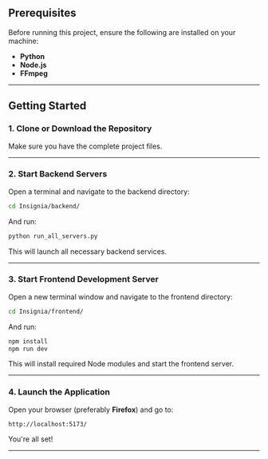 
## Prerequisites

Before running this project, ensure the following are installed on your machine:

* **Python**
* **Node.js**
* **FFmpeg**

---

## Getting Started

### 1. Clone or Download the Repository

Make sure you have the complete project files.

---

### 2. Start Backend Servers

Open a terminal and navigate to the backend directory:
```bash
cd Insignia/backend/
```
And run:

```bash
python run_all_servers.py
```

This will launch all necessary backend services.

---

### 3. Start Frontend Development Server

Open a new terminal window and navigate to the frontend directory:
```bash
cd Insignia/frontend/
```
And run:

```bash
npm install
npm run dev
```

This will install required Node modules and start the frontend server.

---

### 4. Launch the Application

Open your browser (preferably **Firefox**) and go to:

```
http://localhost:5173/
```

You're all set!

---
